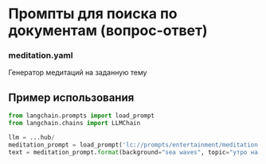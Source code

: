 # Промпты для поиска по документам (вопрос-ответ)

### meditation.yaml
Генератор медитаций на заданную тему


## Пример использования

```python
from langchain.prompts import load_prompt
from langchain.chains import LLMChain

llm = ...hub/
meditation_prompt = load_prompt('lc://prompts/entertainment/meditation.yaml')
text = meditation_prompt.format(background="sea waves", topic="утро на море")
```